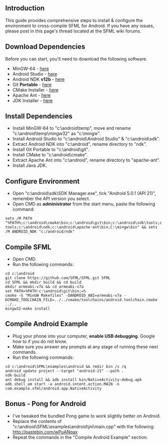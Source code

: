## Introduction
This guide provides comprehensive steps to install & configure the environment to cross-compile SFML for Android. If you have any issues, please post in this page's thread located at the SFML wiki forums.

## Download Dependencies
Before you can start, you'll need to download the following software.

* MinGW-64 - [here](https://developer.android.com/studio/index.html#downloads)
* Android Studio - [here](https://developer.android.com/studio/index.html#win-bundle)
* Android NDK **v12b** - [here](https://developer.android.com/ndk/downloads/older_releases.html)
* Git **Portable** - [here](https://git-scm.com/download/win)
* CMake Installer - [here](http://ant.apache.org/bindownload.cgi)
* Apache Ant - [here](http://ant.apache.org/bindownload.cgi)
* JDK Installer - [here](http://www.oracle.com/technetwork/java/javase/downloads/jdk8-downloads-2133151.html)

## Install Dependencies
* Install MinGW-64 to "c:\android\temp", move and rename "c:\android\temp\mingw32" as "c:\mingw".
* Install Android Studio to "c:\android\Android Studio" & "c:\android\sdk".
* Extract Android NDK into "c:\android\", rename directory to "ndk".
* Install Git Portable to "c:\android\git".
* Install CMake to "c:\android\cmake".
* Extract Apache Ant into "c:\android\", rename directory to "apache-ant".
* Install Java JDK.

## Configure Environment
* Open "c:\android\sdk\SDK Manager.exe", tick "Android 5.0.1 (API 21)", remember the API version you select.
* Open CMD as **administrator** from the start menu, paste the following command:
```
setx /M PATH "%PATH%;c:\android\cmake\bin;c:\android\git\bin;c:\android\sdk\tools;c:\android\sdk\platform-tools;c:\android\ndk;c:\android\apache-ant\bin;C:\mingw\bin" && setx /M ANDROID_NDK "c:/android/ndk"
```

## Compile SFML
* Open CMD.
* Run the following commands:
```
cd c:\android
git clone https://github.com/SFML/SFML.git SFML
cd SFML && mkdir build && cd build
mkdir armeabi-v7a && cd armeabi-v7a
set PATH=%PATH:c:\android\git\bin;=%
cmake -G "MinGW Makefiles" -DANDROID_ABI=armeabi-v7a -DCMAKE_TOOLCHAIN_FILE=../../cmake/toolchains/android.toolchain.cmake ../..
mingw32-make install
```

## Compile Android Example
* Plug your phone into your computer, **enable USB debugging**. Google how to if you do not know.
* Make sure you answer any prompts at any stage of running these next commands.
* Run the following commands:
```
cd c:\android\SFML\examples\android && rmdir bin /s /q
android update project --target "android-21" --path .
ndk-build
ant debug install && adb install bin/NativeActivity-debug.apk
adb shell am start -a android.intent.action.MAIN -n com.example.sfml/android.app.NativeActivity
```

## Bonus - Pong for Android
* I've tweaked the bundled Pong game to work slightly better on Android.
* Replace the contents of "c:\android\SFML\examples\android\jni\main.cpp" with the following: http://pastebin.com/wPuANqax
* Repeat the commands in the "Compile Android Example" section.
